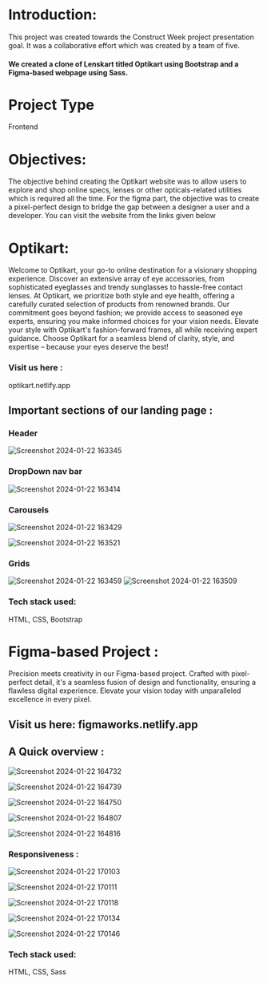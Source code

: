 
# Introduction: 

This project was created towards the Construct Week project presentation goal.
It was a collaborative effort which was created by a team of five. 
#### We created a clone of Lenskart titled Optikart using Bootstrap and a Figma-based webpage using Sass.

# Project Type
Frontend

# Objectives:
The objective behind creating the Optikart website was to allow users to explore and shop online specs, lenses or other opticals-related utilities which 
is required all the time.
For the figma part, the objective was to create a pixel-perfect design to bridge the gap between a designer a user and a developer.
You can visit the website from the links given below


# Optikart:

Welcome to Optikart, your go-to online destination for a visionary shopping experience. Discover an extensive array of eye accessories, from sophisticated eyeglasses and trendy sunglasses to hassle-free contact lenses. At Optikart, we prioritize both style and eye health, offering a carefully curated selection of products from renowned brands. Our commitment goes beyond fashion; we provide access to seasoned eye experts, ensuring you make informed choices for your vision needs. Elevate your style with Optikart's fashion-forward frames, all while receiving expert guidance. Choose Optikart for a seamless blend of clarity, style, and expertise – because your eyes deserve the best!

### Visit us here :  
optikart.netlify.app

## Important sections of our landing page : 

### Header 

![Screenshot 2024-01-22 163345](https://github.com/CodingRun15/Web-204-Project/assets/150140715/35f928a8-e02b-4312-a2b4-57f1ee83d7d3)

### DropDown nav bar

![Screenshot 2024-01-22 163414](https://github.com/CodingRun15/Web-204-Project/assets/150140715/81b375d3-fc72-4e5e-8ffc-e0c6056a8c3a)

### Carousels

![Screenshot 2024-01-22 163429](https://github.com/CodingRun15/Web-204-Project/assets/150140715/d1df70cc-071a-44ca-b1b4-d452476b832b)

![Screenshot 2024-01-22 163521](https://github.com/CodingRun15/Web-204-Project/assets/150140715/64baf281-ac5a-432e-978b-d218bafa6da1)

### Grids

![Screenshot 2024-01-22 163459](https://github.com/CodingRun15/Web-204-Project/assets/150140715/eb4730b8-1b39-471c-8540-e280869d2963)
![Screenshot 2024-01-22 163509](https://github.com/CodingRun15/Web-204-Project/assets/150140715/2b6c830f-99d5-4c05-b4eb-4bd7413a7228)


### Tech stack used:
HTML, CSS, Bootstrap

# Figma-based Project : 

Precision meets creativity in our Figma-based project. Crafted with pixel-perfect detail, it's a seamless fusion of design and functionality, ensuring a flawless digital experience. Elevate your vision today with unparalleled excellence in every pixel.

## Visit us here: figmaworks.netlify.app

## A Quick overview : 

![Screenshot 2024-01-22 164732](https://github.com/CodingRun15/Web-204-Project/assets/150140715/8b5cd79e-1acc-4ebf-9169-3b6d3f3bb00f)

![Screenshot 2024-01-22 164739](https://github.com/CodingRun15/Web-204-Project/assets/150140715/1bdce286-7a7b-4e29-a092-072fd0d87dd9)

![Screenshot 2024-01-22 164750](https://github.com/CodingRun15/Web-204-Project/assets/150140715/5dd8f0d2-ea62-47e9-9b40-b95d0900be61)

![Screenshot 2024-01-22 164807](https://github.com/CodingRun15/Web-204-Project/assets/150140715/fb4093c7-b7f2-49f5-b49a-4e61d438c2bc)

![Screenshot 2024-01-22 164816](https://github.com/CodingRun15/Web-204-Project/assets/150140715/63f28ae6-12ad-4ca9-a409-93fce5161ca5)


### Responsiveness : 

![Screenshot 2024-01-22 170103](https://github.com/CodingRun15/Web-204-Project/assets/150140715/cbbff2ac-b9d9-43ee-8a9c-ab81a37eb155)

![Screenshot 2024-01-22 170111](https://github.com/CodingRun15/Web-204-Project/assets/150140715/e35ed536-ecd1-4b9d-b56c-7d9367a8e141)

![Screenshot 2024-01-22 170118](https://github.com/CodingRun15/Web-204-Project/assets/150140715/a3537c3a-8cbb-4635-9d64-29195ba0fdce)

![Screenshot 2024-01-22 170134](https://github.com/CodingRun15/Web-204-Project/assets/150140715/3a078de0-c47a-4340-b1c3-5783ba3db386)

![Screenshot 2024-01-22 170146](https://github.com/CodingRun15/Web-204-Project/assets/150140715/50e6ffd8-ce28-4fdf-b9dd-a575a31975a9)


### Tech stack used:
HTML, CSS, Sass
